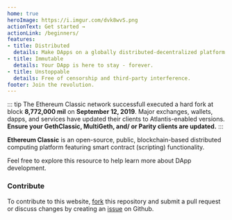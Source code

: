 ```yaml
---
home: true
heroImage: https://i.imgur.com/dvk8wvS.png
actionText: Get started →
actionLink: /beginners/
features:
- title: Distributed
  details: Make DApps on a globally distributed-decentralized platform. 
- title: Immutable
  details: Your DApp is here to stay - forever.
- title: Unstoppable 
  details: Free of censorship and third-party interference.
footer: Join the revolution.
---
```


::: tip
The Ethereum Classic network successfull executed a hard fork at block __8,772,000 mil__ on __September 12, 2019__. Major exchanges, wallets, dapps, and services have updated their clients to Atlantis-enabled versions. __Ensure your GethClassic, MultiGeth, and/ or Parity clients are updated.__
:::

__Ethereum Classic__ is an open-source, public, blockchain-based distributed computing platform featuring smart contract (scripting) functionality.

Feel free to explore this resource to help learn more about DApp development.

### Contribute

To contribute to this website, [fork](https://github.com/etclabscore/ethclassic-dev-website) this repository and submit a pull request or discuss changes by creating an [issue](https://github.com/etclabscore/ethclassic-dev-website/issues) on Github.